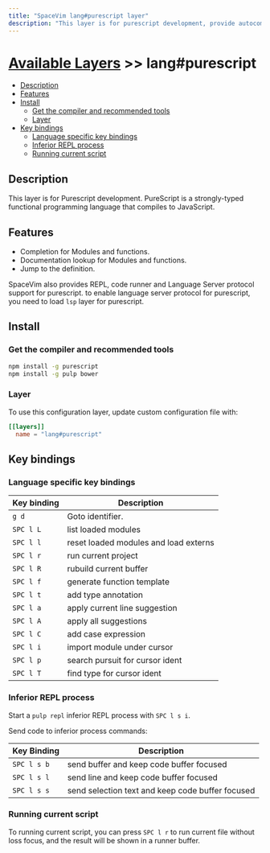 ```yaml
---
title: "SpaceVim lang#purescript layer"
description: "This layer is for purescript development, provide autocompletion, syntax checking, code format for purescript file."
---
```


# [Available Layers](../../) >> lang#purescript

<!-- vim-markdown-toc GFM -->

- [Description](#description)
- [Features](#features)
- [Install](#install)
  - [Get the compiler and recommended  tools](#get-the-compiler-and-recommended--tools)
  - [Layer](#layer)
- [Key bindings](#key-bindings)
  - [Language specific key bindings](#language-specific-key-bindings)
  - [Inferior REPL process](#inferior-repl-process)
  - [Running current script](#running-current-script)

<!-- vim-markdown-toc -->

## Description

This layer is for Purescript development. PureScript is a strongly-typed functional programming language that compiles to JavaScript.

## Features

- Completion for Modules and functions.
- Documentation lookup for Modules and functions.
- Jump to the definition.

SpaceVim also provides REPL, code runner and Language Server protocol support for purescript. to enable language server protocol
for purescript, you need to load `lsp` layer for purescript.

## Install

### Get the compiler and recommended  tools

```sh
npm install -g purescript
npm install -g pulp bower
```

### Layer

To use this configuration layer, update custom configuration file with:

```toml
[[layers]]
  name = "lang#purescript"
```

## Key bindings

### Language specific key bindings

| Key binding | Description                           |
| ----------- | ------------------------------------- |
| `g d`       | Goto identifier.                      |
| `SPC l L`   | list loaded modules                   |
| `SPC l l`   | reset loaded modules and load externs |
| `SPC l r`   | run current project                   |
| `SPC l R`   | rubuild current buffer                |
| `SPC l f`   | generate function template            |
| `SPC l t`   | add type annotation                   |
| `SPC l a`   | apply current line suggestion         |
| `SPC l A`   | apply all suggestions                 |
| `SPC l C`   | add case expression                   |
| `SPC l i`   | import module under cursor            |
| `SPC l p`   | search pursuit for cursor ident       |
| `SPC l T`   | find type for cursor ident            |

### Inferior REPL process

Start a `pulp repl` inferior REPL process with `SPC l s i`. 

Send code to inferior process commands:

| Key Binding | Description                                      |
| ----------- | ------------------------------------------------ |
| `SPC l s b` | send buffer and keep code buffer focused         |
| `SPC l s l` | send line and keep code buffer focused           |
| `SPC l s s` | send selection text and keep code buffer focused |

### Running current script

To running current script, you can press `SPC l r` to run current file without loss focus, and the result will be shown in a runner buffer.
